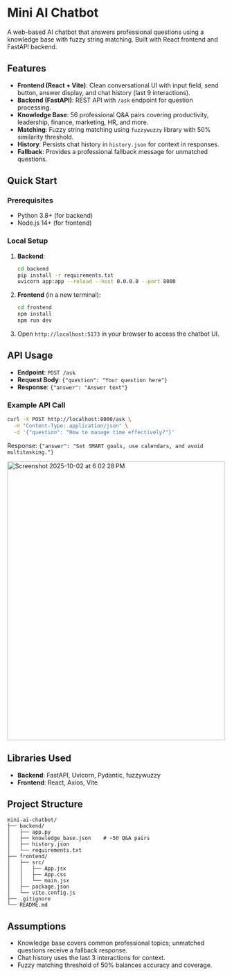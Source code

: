 # Mini AI Chatbot

A web-based AI chatbot that answers professional questions using a knowledge base with fuzzy string matching. Built with React frontend and FastAPI backend.

## Features
- **Frontend (React + Vite)**: Clean conversational UI with input field, send button, answer display, and chat history (last 9 interactions).
- **Backend (FastAPI)**: REST API with `/ask` endpoint for question processing.
- **Knowledge Base**: 56 professional Q&A pairs covering productivity, leadership, finance, marketing, HR, and more.
- **Matching**: Fuzzy string matching using `fuzzywuzzy` library with 50% similarity threshold.
- **History**: Persists chat history in `history.json` for context in responses.
- **Fallback**: Provides a professional fallback message for unmatched questions.

## Quick Start

### Prerequisites
- Python 3.8+ (for backend)
- Node.js 14+ (for frontend)

### Local Setup
1. **Backend**:
   ```bash
   cd backend
   pip install -r requirements.txt
   uvicorn app:app --reload --host 0.0.0.0 --port 8000
   ```

2. **Frontend** (in a new terminal):
   ```bash
   cd frontend
   npm install
   npm run dev
   ```

3. Open `http://localhost:5173` in your browser to access the chatbot UI.

## API Usage
- **Endpoint**: `POST /ask`
- **Request Body**: `{"question": "Your question here"}`
- **Response**: `{"answer": "Answer text"}`

### Example API Call
```bash
curl -X POST http://localhost:8000/ask \
  -H "Content-Type: application/json" \
  -d '{"question": "How to manage time effectively?"}'
```
Response: `{"answer": "Set SMART goals, use calendars, and avoid multitasking."}`

<img width="503" height="643" alt="Screenshot 2025-10-02 at 6 02 28 PM" src="https://github.com/user-attachments/assets/746b6358-a0e3-4587-9027-dc751bff89c1" />

## Libraries Used
- **Backend**: FastAPI, Uvicorn, Pydantic, fuzzywuzzy
- **Frontend**: React, Axios, Vite

## Project Structure
```
mini-ai-chatbot/
├── backend/
│   ├── app.py                 
│   ├── knowledge_base.json    # ~50 Q&A pairs
│   ├── history.json           
│   └── requirements.txt       
├── frontend/
│   ├── src/
│   │   ├── App.jsx            
│   │   ├── App.css            
│   │   └── main.jsx           
│   ├── package.json          
│   └── vite.config.js         
├── .gitignore
└── README.md
```

## Assumptions
- Knowledge base covers common professional topics; unmatched questions receive a fallback response.
- Chat history uses the last 3 interactions for context.
- Fuzzy matching threshold of 50% balances accuracy and coverage.
